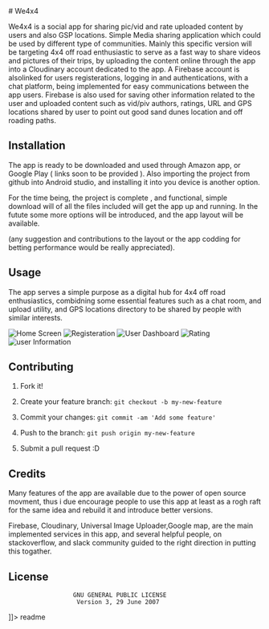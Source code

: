 <snippet>
  <content>
# We4x4

We4x4 is a social app for sharing pic/vid and rate uploaded content by users and also GSP locations. Simple Media sharing application which could be used by different type of communities. Mainly this specific version will be targeting 4x4 off road enthusiastic to serve as a fast way to share videos and pictures of their trips, by uploading the content online through the app into a Cloudinary account dedicated to the app.
A Firebase account is alsolinked for users registerations, logging in and authentications, with a chat platform, being implemented for easy communications between the app users. Firebase is also used for saving other information related to the user and uploaded content such as vid/piv authors, ratings, URL and GPS locations shared by user to point out good sand dunes location and off roading paths. 

## Installation
The app is ready to be downloaded and used through Amazon app, or Google Play ( links soon to be provided ).
Also importing the project from github into Android studio, and installing it into you device is another option.

For the time being, the project is complete , and functional, simple download will of all the files included will get the app up and running. In the futute some more options will be introduced, and the app layout will be available.

(any suggestion and contributions to the layout or the app codding for betting performance would be really appreciated).

## Usage
The app serves a simple purpose as a digital hub for 4x4 off road enthusiastics, combidning some essential features such as a chat room, and upload utility, and GPS locations directory to be shared by people with similar interests.

![Home Screen](https://github.com/janusnjanus/4x4-app/blob/master/Screenshot_2016-05-09-14-55-06.png)
![Registeration](https://raw.githubusercontent.com/janusnjanus/4x4-app/master/Screenshot_2016-05-09-14-55-25.png)
![User Dashboard](https://raw.githubusercontent.com/janusnjanus/4x4-app/master/Screenshot_2016-05-09-14-55-44.png)
![Rating](https://raw.githubusercontent.com/janusnjanus/4x4-app/master/Screenshot_2016-05-09-14-57-46.png)
![user Information](https://raw.githubusercontent.com/janusnjanus/4x4-app/master/Screenshot_2016-05-09-14-57-23.png)

## Contributing
1. Fork it!

2. Create your feature branch: `git checkout -b my-new-feature`
3. Commit your changes: `git commit -am 'Add some feature'`
4. Push to the branch: `git push origin my-new-feature`
5. Submit a pull request :D

## Credits

Many features of the app are available due to the power of open source movment, thus i due encourage people to use this app at least as a rogh raft for the same idea and rebuild it and introduce better versions.

Firebase, Cloudinary, Universal Image Uploader,Google map, are the main implemented services in this app, and several helpful people, on stackoverflow, and slack community guided to the right direction in putting this togather. 
## License

                      GNU GENERAL PUBLIC LICENSE
                       Version 3, 29 June 2007
]]></content>
  <tabTrigger>readme</tabTrigger>
</snippet>
